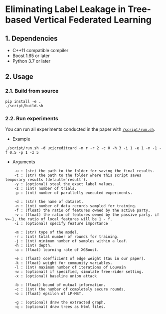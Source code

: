# Eliminating Label Leakage in Tree-based Vertical Federated Learning

## 1. Dependencies

- C++11 compatible compiler
- Boost 1.65 or later
- Python 3.7 or later

## 2. Usage

### 2.1. Build from source

```
pip install -e .
./script/build.sh
```

### 2.2. Run experiments

You can run all experiments conducted in the paper with [`/script/run.sh`](./script/run.sh).

- Example

```
./script/run.sh -d ucicreditcard -m r -r 2 -c 0 -h 3 -i 1 -e 1 -n -1 -f 0.5 -p 1 -z 5
```

- Arguments

```
    -u : (str) the path to the folder for saving the final results.
    -t : (str) the path to the folder where this script saves temporary results (default=`result`).
    -y : (optional) steal the exact label values.
    -z : (int) number of trials.
    -p : (int) number of parallelly executed experiments.

    -d : (str) the name of dataset.
    -n : (int) number of data records sampled for training.
    -f : (float) the ratio of features owned by the active party.
    -v : (float) the ratio of features owned by the passive party. if v=-1, the ratio of local features will be 1 - f.
    -i : (optional) specify feature importance

    -m : (str) type of the model.
    -r : (int) total number of rounds for training.
    -j : (int) minimum number of samples within a leaf.
    -h : (int) depth.
    -a : (float) learning rate of XGBoost.

    -e : (float) coefficient of edge weight (tau in our paper).
    -k : (float) weight for community variables.
    -l : (int) maximum number of iterations of Louvain
    -w : (optional) if specified, simulate free-rider setting.
    -x : (optional) baseline union attack

    -b : (float) bound of mutual information.
    -c : (int) the number of completely secure rounds.
    -o : (float) epsilon of LP-MST.

    -g : (optional) draw the extracted graph.
    -q : (optional) draw trees as html files.
```
